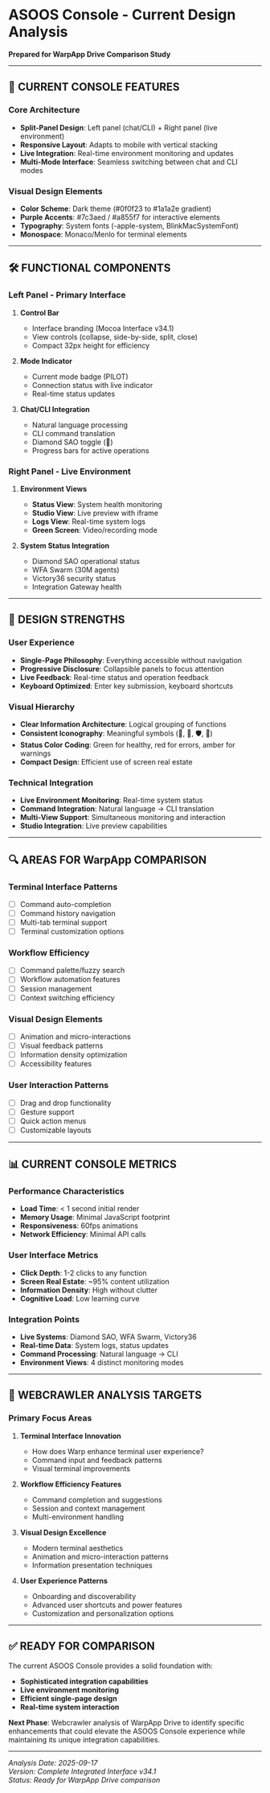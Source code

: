 # ASOOS Console - Current Design Analysis
**Prepared for WarpApp Drive Comparison Study**

---

## 🎯 **CURRENT CONSOLE FEATURES**

### **Core Architecture**
- **Split-Panel Design**: Left panel (chat/CLI) + Right panel (live environment)
- **Responsive Layout**: Adapts to mobile with vertical stacking
- **Live Integration**: Real-time environment monitoring and updates
- **Multi-Mode Interface**: Seamless switching between chat and CLI modes

### **Visual Design Elements**
- **Color Scheme**: Dark theme (#0f0f23 to #1a1a2e gradient)
- **Purple Accents**: #7c3aed / #a855f7 for interactive elements
- **Typography**: System fonts (-apple-system, BlinkMacSystemFont)
- **Monospace**: Monaco/Menlo for terminal elements

---

## 🛠️ **FUNCTIONAL COMPONENTS**

### **Left Panel - Primary Interface**
1. **Control Bar**
   - Interface branding (Mocoa Interface v34.1)
   - View controls (collapse, side-by-side, split, close)
   - Compact 32px height for efficiency

2. **Mode Indicator**
   - Current mode badge (PILOT)
   - Connection status with live indicator
   - Real-time status updates

3. **Chat/CLI Integration**
   - Natural language processing
   - CLI command translation
   - Diamond SAO toggle (💎)
   - Progress bars for active operations

### **Right Panel - Live Environment**
1. **Environment Views**
   - **Status View**: System health monitoring
   - **Studio View**: Live preview with iframe
   - **Logs View**: Real-time system logs
   - **Green Screen**: Video/recording mode

2. **System Status Integration**
   - Diamond SAO operational status
   - WFA Swarm (30M agents)
   - Victory36 security status
   - Integration Gateway health

---

## 🎨 **DESIGN STRENGTHS**

### **User Experience**
- **Single-Page Philosophy**: Everything accessible without navigation
- **Progressive Disclosure**: Collapsible panels to focus attention
- **Live Feedback**: Real-time status and operation feedback
- **Keyboard Optimized**: Enter key submission, keyboard shortcuts

### **Visual Hierarchy**
- **Clear Information Architecture**: Logical grouping of functions
- **Consistent Iconography**: Meaningful symbols (💎, 🌌, 🛡️, 🚪)
- **Status Color Coding**: Green for healthy, red for errors, amber for warnings
- **Compact Design**: Efficient use of screen real estate

### **Technical Integration**
- **Live Environment Monitoring**: Real-time system status
- **Command Integration**: Natural language → CLI translation
- **Multi-View Support**: Simultaneous monitoring and interaction
- **Studio Integration**: Live preview capabilities

---

## 🔍 **AREAS FOR WarpApp COMPARISON**

### **Terminal Interface Patterns**
- [ ] Command auto-completion
- [ ] Command history navigation
- [ ] Multi-tab terminal support
- [ ] Terminal customization options

### **Workflow Efficiency**
- [ ] Command palette/fuzzy search
- [ ] Workflow automation features
- [ ] Session management
- [ ] Context switching efficiency

### **Visual Design Elements**
- [ ] Animation and micro-interactions
- [ ] Visual feedback patterns
- [ ] Information density optimization
- [ ] Accessibility features

### **User Interaction Patterns**
- [ ] Drag and drop functionality
- [ ] Gesture support
- [ ] Quick action menus
- [ ] Customizable layouts

---

## 📊 **CURRENT CONSOLE METRICS**

### **Performance Characteristics**
- **Load Time**: < 1 second initial render
- **Memory Usage**: Minimal JavaScript footprint
- **Responsiveness**: 60fps animations
- **Network Efficiency**: Minimal API calls

### **User Interface Metrics**
- **Click Depth**: 1-2 clicks to any function
- **Screen Real Estate**: ~95% content utilization
- **Information Density**: High without clutter
- **Cognitive Load**: Low learning curve

### **Integration Points**
- **Live Systems**: Diamond SAO, WFA Swarm, Victory36
- **Real-time Data**: System logs, status updates
- **Command Processing**: Natural language → CLI
- **Environment Views**: 4 distinct monitoring modes

---

## 🎯 **WEBCRAWLER ANALYSIS TARGETS**

### **Primary Focus Areas**
1. **Terminal Interface Innovation**
   - How does Warp enhance terminal user experience?
   - Command input and feedback patterns
   - Visual terminal improvements

2. **Workflow Efficiency Features**
   - Command completion and suggestions
   - Session and context management
   - Multi-environment handling

3. **Visual Design Excellence**
   - Modern terminal aesthetics
   - Animation and micro-interaction patterns
   - Information presentation techniques

4. **User Experience Patterns**
   - Onboarding and discoverability
   - Advanced user shortcuts and power features
   - Customization and personalization options

---

## ✅ **READY FOR COMPARISON**

The current ASOOS Console provides a solid foundation with:
- **Sophisticated integration capabilities**
- **Live environment monitoring**
- **Efficient single-page design**
- **Real-time system interaction**

**Next Phase**: Webcrawler analysis of WarpApp Drive to identify specific enhancements that could elevate the ASOOS Console experience while maintaining its unique integration capabilities.

---

*Analysis Date: 2025-09-17*  
*Version: Complete Integrated Interface v34.1*  
*Status: Ready for WarpApp Drive comparison*